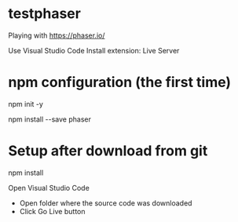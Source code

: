 # testphaser

Playing with https://phaser.io/

Use Visual Studio Code
Install extension: Live Server 

# npm configuration (the first time)

npm init -y

npm install --save phaser

# Setup after download from git

npm install

Open Visual Studio Code 
- Open folder where the source code was downloaded
- Click Go Live button


